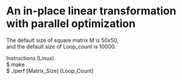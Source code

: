 # An in-place linear transformation with parallel optimization

The default size of square matrix M is 50x50,   
and the default size of Loop_count is 10000.  


Instructions (Linux)  
$ make  
$ ./perf [Matrix_Size] [Loop_Count]    
